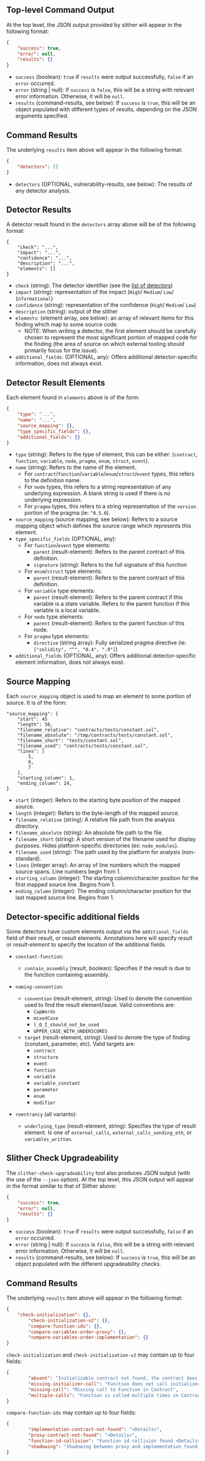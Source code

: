 ## Top-level Command Output
At the top level, the JSON output provided by slither will appear in the following format:
```json
{ 
	"success": true,
	"error": null, 
	"results": {}
}
```
- `success` (boolean): `true` if `results` were output successfully, `false` if an `error` occurred.
- `error` (string | null): If `success` is `false`, this will be a string with relevant error information. Otherwise, it will be `null`.
- `results` (command-results, see below): If `success` is `true`, this will be an object populated with different types of results, depending on the JSON arguments specified.

## Command Results
The underlying `results` item above will appear in the following format:
```json
{ 
	"detectors": []
}
```
- `detectors` (OPTIONAL, vulnerability-results, see below): The results of any detector analysis.

## Detector Results
A detector result found in the `detectors` array above will be of the following format:

```
{
	"check": "...",
	"impact": "...",
	"confidence": "...",
	"description": "...",
	"elements": []
}
```
- `check` (string): The detector identifier (see the [list of detectors](https://github.com/trailofbits/slither#detectors))
- `impact` (string): representation of the impact (`High`/ `Medium`/ `Low`/ `Informational`)
- `confidence` (string): representation of the confidence (`High`/ `Medium`/ `Low`)
- `description` (string): output of the slither
- `elements`: (element array, see below): an array of relevant items for this finding which map to some source code.
  - NOTE: When writing a detector, the first element should be carefully chosen to represent the most significant portion of mapped code for the finding (the area of source on which external tooling should primarily focus for the issue).
- `additional_fields`: (OPTIONAL, any): Offers additional detector-specific information, does not always exist.

## Detector Result Elements
Each element found in `elements` above is of the form:
```json
{
	"type": "...",
	"name": "...",
	"source_mapping": {},
	"type_specific_fields": {},
	"additional_fields": {}
}
```
- `type` (string): Refers to the type of element, this can be either: (`contract`, `function`, `variable`, `node`, `pragma`, `enum`, `struct`, `event`).
- `name` (string): Refers to the name of the element. 
  - For `contract`/`function`/`variable`/`enum`/`struct`/`event` types, this refers to the definition name. 
  - For `node` types, this refers to a string representation of any underlying expression. A blank string is used if there is no underlying expression.
  - For `pragma` types, this refers to a string representation of the `version` portion of the pragma (ie: `^0.5.0`).
- `source_mapping` (source mapping, see below): Refers to a source mapping object which defines the source range which represents this element.
- `type_specific_fields` (OPTIONAL, any): 
  - For `function`/`event` type elements:
    - `parent` (result-element): Refers to the parent contract of this definition.
    - `signature` (string): Refers to the full signature of this function
  - For `enum`/`struct` type elements:
    - `parent` (result-element): Refers to the parent contract of this definition.
  - For `variable` type elements: 
    - `parent` (result-element): Refers to the parent contract if this variable is a state variable. Refers to the parent function if this variable is a local variable.
  - For `node` type elements:
    - `parent` (result-element): Refers to the parent function of this node.
  - For `pragma` type elements: 
    - `directive` (string array): Fully serialized pragma directive (ie: `["solidity", "^", "0.4", ".9"]`)
- `additional_fields` (OPTIONAL, any): Offers additional detector-specific element information, does not always exist.

## Source Mapping
Each `source_mapping` object is used to map an element to some portion of source. It is of the form:
```
"source_mapping": {
	"start": 45
	"length": 58,
	"filename_relative": "contracts/tests/constant.sol",
	"filename_absolute": "/tmp/contracts/tests/constant.sol",
	"filename_short": "tests/constant.sol",
	"filename_used": "contracts/tests/constant.sol",
	"lines": [
		5,
		6,
		7
 	],
 	"starting_column": 1,
 	"ending_column": 24,
}
```
- `start` (integer): Refers to the starting byte position of the mapped source.
- `length` (integer): Refers to the byte-length of the mapped source.
- `filename_relative` (string): A relative file path from the analysis directory.
- `filename_absolute` (string): An absolute file path to the file.
- `filename_short` (string): A short version of the filename used for display purposes. Hides platform-specific directories (ex: `node_modules`).
- `filename_used` (string): The path used by the platform for analysis (non-standard).
- `lines` (integer array): An array of line numbers which the mapped source spans. Line numbers begin from 1.
- `starting_column` (integer): The starting column/character position for the first mapped source line. Begins from 1.
- `ending_column` (integer): The ending column/character position for the last mapped source line. Begins from 1.

## Detector-specific additional fields
Some detectors have custom elements output via the `additional_fields` field of their result, or result elements. Annotations here will specify _result_ or _result-element_ to specify the location of the additional fields.
- `constant-function`: 
  - `contain_assembly` (result, boolean): Specifies if the result is due to the function containing assembly.
- `naming-convention`: 
  - `convention` (result-element, string): Used to denote the convention used to find the result element/issue. Valid conventions are:
    - `CapWords`
    - `mixedCase`
    - `l_O_I_should_not_be_used`
    - `UPPER_CASE_WITH_UNDERSCORES`
  - `target` (result-element, string): Used to denote the type of finding (constant, parameter, etc). Valid targets are:
    - `contract`
    - `structure`
    - `event`
    - `function`
    - `variable`
    - `variable_constant`
    - `parameter`
    - `enum`
    - `modifier`

- `reentrancy` (all variants): 
  - `underlying_type` (result-element, string): Specifies the type of result element. Is one of `external_calls`, `external_calls_sending_eth`, or `variables_written`.


## Slither Check Upgradeability 

The `slither-check-upgradeability` tool also produces JSON output (with the use of the `--json` option). At the top level, this JSON output will appear in the format similar to that of Slither above:
```json
{ 
	"success": true,
	"error": null, 
	"results": {}
}
```
- `success` (boolean): `true` if `results` were output successfully, `false` if an `error` occurred.
- `error` (string | null): If `success` is `false`, this will be a string with relevant error information. Otherwise, it will be `null`.
- `results` (command-results, see below): If `success` is `true`, this will be an object populated with the different upgradeability checks.

## Command Results
The underlying `results` item above will appear in the following format:
```json
{ 
	"check-initialization": {},
        "check-initialization-v2": {},
        "compare-function-ids": {},
        "compare-variables-order-proxy": {},
        "compare-variables-order-implementation": {}
}
```

`check-initialization` and `check-initialization-v2` may contain up to four fields:

```json
{
        "absent": "Initializable contract not found, the contract does not follow a standard initalization schema.",
        "missing-initializer-call": "Function does not call initializer",
        "missing-call": "Missing call to Function in Contract",
        "multiple-calls": "Function is called multiple times in Contract"
}
```

`compare-function-ids` may contain up to four fields:

```json
{
        "implementation-contract-not-found": "<Details>",
        "proxy-contract-not-found": "<Details>",
        "function-id-collision": "Function id collision found <Details>",
        "shadowing": "Shadowing between proxy and implementation found <Details>"
}
```


